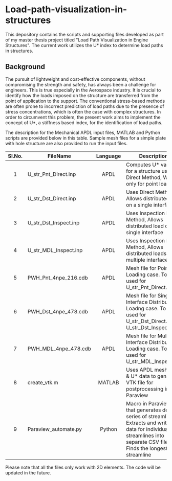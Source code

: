 # Load-path-visualization-in-structures
This depository contains the scripts and supporting files developed as part of my master thesis project titled "Load Path Visualization in Engine Structures". The current work utilizes the U* index to determine load paths in structures.

## Background
The pursuit of lightweight and cost-effective components, without compromising the strength and safety, has always been a challenge for engineers. This is true especially in the Aerospace industry. It is crucial to identify how the loads imposed on the structure are transferred from the point of application to the support. The conventional stress-based methods are often prone to incorrect prediction of load paths due to the presence of stress concentrations, which is often the case with complex structures. In order to circumvent this problem, the present work aims to implement the concept of U*, a stiffness based index, for the identification of load paths.

The description for the Mechanical APDL input files, MATLAB and Python scripts are provided below in this table. Sample mesh files for a simple plate with hole structure are also provided to run the input files.

| Sl.No. |     FileName     |  Language | Description |
| :----: | ---------------- | :-------: | ----------- |
| 1 | U_str_Pnt_Direct.inp  |    APDL   |   Computes U* values for a structure using Direct Method, Works only for point load   |
| 2 | U_str_Dst_Direct.inp  |    APDL   |   Uses Direct Method, Allows distributed load on a single interface   |
| 3 | U_str_Dst_Inspect.inp |    APDL   |   Uses Inspection Load Method, Allows distributed load on a single interface   |
| 4 | U_str_MDL_Inspect.inp |    APDL   |   Uses Inspection Load Method, Allows distributed loads on multiple interfaces   |
| 5 | PWH_Pnt_4npe_216.cdb  |    APDL   |   Mesh file for Point Loading case. To be used for U_str_Pnt_Direct.inp|
| 6 | PWH_Dst_4npe_478.cdb  |    APDL   |   Mesh file for Single Interface Distributed Loadng case. To be used for U_str_Dst_Direct.inp & U_str_Dst_Inspect.inp|
| 7 | PWH_MDL_4npe_478.cdb  |    APDL   |   Mesh file for Multiple Interface Distributed Loading case. To be used for U_str_MDL_Inspect.inp|
| 8 | create_vtk.m          |   MATLAB  |   Uses APDL mesh data & U* data to generate VTK file for postprocessing in Paraview   |
| 9 | Paraview_automate.py  |   Python  |   Macro in Paraview that generates desired series of streamlines, Extracts and writes data for individual streamlines into separate CSV files, Finds the longest streamline |

Please note that all the files only work with 2D elements. The code will be updated in the future.

